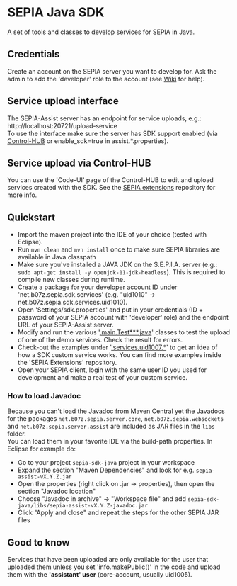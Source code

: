 # SEPIA Java SDK
A set of tools and classes to develop services for SEPIA in Java.

## Credentials
Create an account on the SEPIA server you want to develop for.
Ask the admin to add the 'developer' role to the account (see [Wiki](https://github.com/SEPIA-Framework/sepia-docs/wiki/Create-and-Edit-Users) for help).

## Service upload interface
The SEPIA-Assist server has an endpoint for service uploads, e.g.: http://localhost:20721/upload-service  
To use the interface make sure the server has SDK support enabled (via [Control-HUB](https://github.com/SEPIA-Framework/sepia-admin-tools/tree/master/admin-web-tools) or enable_sdk=true in assist.*.properties).  

## Service upload via Control-HUB
You can use the 'Code-UI' page of the Control-HUB to edit and upload services created with the SDK. See the [SEPIA extensions](https://github.com/SEPIA-Framework/sepia-extensions) repository for more info.

## Quickstart
- Import the maven project into the IDE of your choice (tested with Eclipse).
- Run `mvn clean` and `mvn install` once to make sure SEPIA libraries are available in Java classpath
- Make sure you've installed a JAVA JDK on the S.E.P.I.A. server (e.g.: `sudo apt-get install -y openjdk-11-jdk-headless`). This is required to compile new classes during runtime.
- Create a package for your developer account ID under 'net.b07z.sepia.sdk.services' (e.g. "uid1010" -> net.b07z.sepia.sdk.services.uid1010).
- Open 'Settings/sdk.properties' and put in your credentials (ID + password of your SEPIA account with 'developer' role) and the endpoint URL of your SEPIA-Assist server.
- Modify and run the various '[.main.Test***.java](https://github.com/SEPIA-Framework/sepia-sdk-java/tree/dev/src/main/java/net/b07z/sepia/sdk/main)' classes to test the upload of one of the demo services. Check the result for errors.
- Check-out the examples under '[.services.uid1007.*](https://github.com/SEPIA-Framework/sepia-sdk-java/tree/dev/src/main/java/net/b07z/sepia/sdk/services/uid1007)' to get an idea of how a SDK custom service works. You can find more examples inside the 'SEPIA Extensions' repository.
- Open your SEPIA client, login with the same user ID you used for development and make a real test of your custom service.

### How to load Javadoc

Because you can't load the Javadoc from Maven Central yet the Javadocs for the packages `net.b07z.sepia.server.core`, `net.b07z.sepia.websockets` and `net.b07z.sepia.server.assist` are included as JAR files in the `libs` folder.  
You can load them in your favorite IDE via the build-path properties. In Eclipse for example do:
- Go to your project `sepia-sdk-java` project in your workspace
- Expand the section "Maven Dependencies" and look for e.g. `sepia-assist-vX.Y.Z.jar`
- Open the properties (right click on .jar -> properties), then open the section "Javadoc location"
- Choose "Javadoc in archive" -> "Workspace file" and add `sepia-sdk-java/libs/sepia-assist-vX.Y.Z-javadoc.jar`
- Click "Apply and close" and repeat the steps for the other SEPIA JAR files

## Good to know
Services that have been uploaded are only available for the user that uploaded them unless you set 'info.makePublic()' in the code and upload them with the **'assistant' user** (core-account, usually uid1005).
